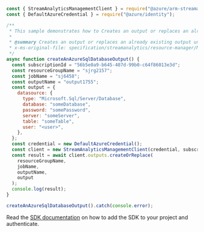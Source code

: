 ```javascript
const { StreamAnalyticsManagementClient } = require("@azure/arm-streamanalytics");
const { DefaultAzureCredential } = require("@azure/identity");

/**
 * This sample demonstrates how to Creates an output or replaces an already existing output under an existing streaming job.
 *
 * @summary Creates an output or replaces an already existing output under an existing streaming job.
 * x-ms-original-file: specification/streamanalytics/resource-manager/Microsoft.StreamAnalytics/stable/2020-03-01/examples/Output_Create_AzureSQL.json
 */
async function createAnAzureSqlDatabaseOutput() {
  const subscriptionId = "56b5e0a9-b645-407d-99b0-c64f86013e3d";
  const resourceGroupName = "sjrg2157";
  const jobName = "sj6458";
  const outputName = "output1755";
  const output = {
    datasource: {
      type: "Microsoft.Sql/Server/Database",
      database: "someDatabase",
      password: "somePassword",
      server: "someServer",
      table: "someTable",
      user: "<user>",
    },
  };
  const credential = new DefaultAzureCredential();
  const client = new StreamAnalyticsManagementClient(credential, subscriptionId);
  const result = await client.outputs.createOrReplace(
    resourceGroupName,
    jobName,
    outputName,
    output
  );
  console.log(result);
}

createAnAzureSqlDatabaseOutput().catch(console.error);
```

Read the [SDK documentation](https://github.com/Azure/azure-sdk-for-js/blob/%40azure%2Farm-streamanalytics_4.0.1/sdk/streamanalytics/arm-streamanalytics/README.md) on how to add the SDK to your project and authenticate.
